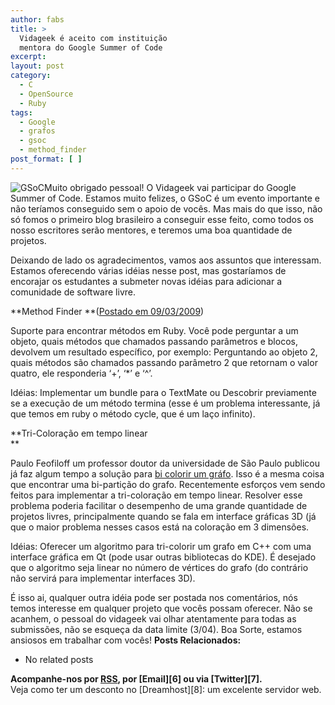 ```yaml
---
author: fabs
title: >
  Vidageek é aceito com instituição
  mentora do Google Summer of Code
excerpt:
layout: post
category:
  - C
  - OpenSource
  - Ruby
tags:
  - Google
  - grafos
  - gsoc
  - method_finder
post_format: [ ]
---
```

![][1]Muito obrigado pessoal! O Vidageek vai participar do Google Summer of Code. Estamos muito felizes, o GSoC é um evento importante e não teríamos conseguido sem o apoio de vocês. Mas mais do que isso, não só fomos o primeiro blog brasileiro a conseguir esse feito, como todos os nosso escritores serão mentores, e teremos uma boa quantidade de projetos.

Deixando de lado os agradecimentos, vamos aos assuntos que interessam. Estamos oferecendo várias idéias nesse post, mas gostaríamos de encorajar os estudantes a submeter novas idéias para adicionar a comunidade de software livre.

**Method Finder **([Postado em 09/03/2009][2])

Suporte para encontrar métodos em Ruby. Você pode perguntar a um objeto, quais métodos que chamados passando parâmetros e blocos, devolvem um resultado específico, por exemplo: Perguntando ao objeto 2, quais métodos são chamados passando parâmetro 2 que retornam o valor quatro, ele responderia ‘+’, ‘*’ e ‘^’.

Idéias: Implementar um bundle para o TextMate ou Descobrir previamente se a execução de um método termina (esse é um problema interessante, já que temos em ruby o método cycle, que é um laço infinito).

**Tri-Coloração em tempo linear  
**

Paulo Feofiloff um professor doutor da universidade de São Paulo publicou já faz algum tempo a solução para [bi colorir um gráfo][3]. Isso é a mesma coisa que encontrar uma bi-partição do grafo. Recentemente esforços vem sendo feitos para implementar a tri-coloração em tempo linear. Resolver esse problema poderia facilitar o desempenho de uma grande quantidade de projetos livres, principalmente quando se fala em interface gráficas 3D (já que o maior problema nesses casos está na coloração em 3 dimensões.

Idéias: Oferecer um algoritmo para tri-colorir um grafo em C++ com uma interface gráfica em Qt (pode usar outras bibliotecas do KDE). É desejado que o algoritmo seja linear no número de vértices do grafo (do contrário não servirá para implementar interfaces 3D).

É isso ai, qualquer outra idéia pode ser postada nos comentários, nós temos interesse em qualquer projeto que vocês possam oferecer. Não se acanhem, o pessoal do vidageek vai olhar atentamente para todas as submissões, não se esqueça da data limite (3/04). Boa Sorte, estamos ansiosos em trabalhar com vocês! 
**Posts Relacionados:** 
*   No related posts









**Acompanhe-nos por [ RSS][5], por [Email][6] ou via [Twitter][7].**  
Veja como ter um desconto no [Dreamhost][8]: um excelente servidor web.

 [1]: http://upload.wikimedia.org/wikipedia/en/1/1f/GSOC_198x128.png "GSoC"
 [2]: http://vidageek.net/2009/03/09/ruby-method-finder/
 [3]: http://www.ime.usp.br/~pf/algoritmos_em_grafos/aulas/v-coloring.html
 [4]: https://twitter.com/share
 [5]: http://feeds.feedburner.com/VidaGeek



